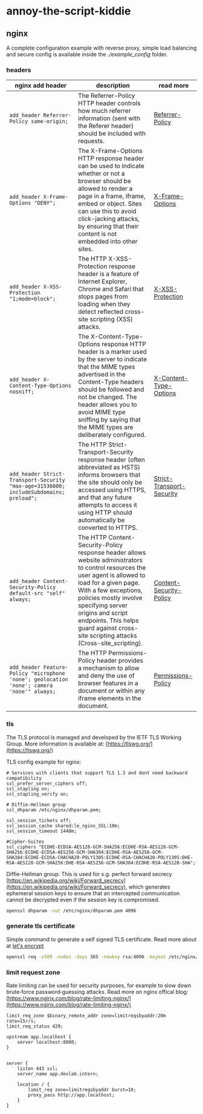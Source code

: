 # annoy-the-script-kiddie

## nginx

A complete configuration example with reverse proxy, simple load balancing and secure config is available inside the *./example_config* folder.

### headers

| nginx add header  |  description  |  read more |
|---------|---------------|------------|
| ```add_header Referrer-Policy same-origin; ``` | The Referrer-Policy HTTP header controls how much referrer information (sent with the Referer header) should be included with requests. | [Referrer-Policy](https://developer.mozilla.org/en-US/docs/Web/HTTP/Headers/Referrer-Policy) |
| ```add_header X-Frame-Options "DENY";``` | The X-Frame-Options HTTP response header can be used to indicate whether or not a browser should be allowed to render a page in a frame, iframe, embed or object. Sites can use this to avoid click-jacking attacks, by ensuring that their content is not embedded into other sites. | [X-Frame-Options](https://developer.mozilla.org/en-US/docs/Web/HTTP/Headers/X-Frame-Options) |
| ```add_header X-XSS-Protection "1;mode=block";``` | The HTTP X-XSS-Protection response header is a feature of Internet Explorer, Chrome and Safari that stops pages from loading when they detect reflected cross-site scripting (XSS) attacks. | [X-XSS-Protection](https://developer.mozilla.org/en-US/docs/Web/HTTP/Headers/X-XSS-Protection) |
| ```add_header X-Content-Type-Options nosniff;``` | The X-Content-Type-Options response HTTP header is a marker used by the server to indicate that the MIME types advertised in the Content-Type headers should be followed and not be changed. The header allows you to avoid MIME type sniffing by saying that the MIME types are deliberately configured. | [X-Content-Type-Options](https://developer.mozilla.org/en-US/docs/Web/HTTP/Headers/X-Content-Type-Options) |
| ```add_header Strict-Transport-Security "max-age=31536000; includeSubdomains; preload";``` | The HTTP Strict-Transport-Security response header (often abbreviated as HSTS) informs browsers that the site should only be accessed using HTTPS, and that any future attempts to access it using HTTP should automatically be converted to HTTPS. | [Strict-Transport-Security](https://developer.mozilla.org/en-US/docs/Web/HTTP/Headers/Strict-Transport-Security) |
| ```add_header Content-Security-Policy default-src "self" always;``` | The HTTP Content-Security-Policy response header allows website administrators to control resources the user agent is allowed to load for a given page. With a few exceptions, policies mostly involve specifying server origins and script endpoints. This helps guard against cross-site scripting attacks (Cross-site_scripting). | [Content-Security-Policy](https://developer.mozilla.org/en-US/docs/Web/HTTP/Headers/Content-Security-Policy) |
| ```add_header Feature-Policy "microphone 'none'; geolocation 'none'; camera 'none'" always; ``` | The HTTP Permissions-Policy header provides a mechanism to allow and deny the use of browser features in a document or within any iframe elements in the document. | [Permissions-Policy](https://developer.mozilla.org/en-US/docs/Web/HTTP/Headers/Permissions-Policy) |

### tls 

The TLS protocol is managed and developed by the IETF TLS Working Group. More information is available at: [https://tlswg.org/](https://tlswg.org/)

TLS config example for nginx:

```
# Services with clients that support TLS 1.3 and dont need backward compatibility
ssl_prefer_server_ciphers off;
ssl_stapling on;
ssl_stapling_verify on;

# Diffie-Hellman group
ssl_dhparam /etc/nginx/dhparam.pem;

ssl_session_tickets off;
ssl_session_cache shared:le_nginx_SSL:10m;
ssl_session_timeout 1440m;

#Cipher-Suites
ssl_ciphers "ECDHE-ECDSA-AES128-GCM-SHA256:ECDHE-RSA-AES128-GCM-SHA256:ECDHE-ECDSA-AES256-GCM-SHA384:ECDHE-RSA-AES256-GCM-SHA384:ECDHE-ECDSA-CHACHA20-POLY1305:ECDHE-RSA-CHACHA20-POLY1305:DHE-RSA-AES128-GCM-SHA256:DHE-RSA-AES256-GCM-SHA384:ECDHE-RSA-AES128-SHA";
```

Diffie-Hellman group: This is used for s.g. perfect forward secrecy [https://en.wikipedia.org/wiki/Forward_secrecy](https://en.wikipedia.org/wiki/Forward_secrecy), which generates ephemeral session keys to ensure that an intercepted communication cannot be decrypted even if the session key is compromised.

```bash
openssl dhparam -out /etc/nginx/dhparam.pem 4096
```

### generate tls certificate
Simple command to generate a self signed TLS certificate. Read more about at [let's encrypt](https://letsencrypt.org/docs/certificates-for-localhost/)

```bash
openssl req -x509 -nodes -days 365 -newkey rsa:4096 -keyout /etc/nginx/certs/self_signed.key -out /etc/nginx/certs/self_signed.crt
```

### limit request zone
Rate limiting can be used for security purposes, for example to slow down brute‑force password‑guessing attacks. Read more on nginx offical blog: [https://www.nginx.com/blog/rate-limiting-nginx/](https://www.nginx.com/blog/rate-limiting-nginx/)

```
limit_req_zone $binary_remote_addr zone=limitreqsbyaddr:20m rate=15r/s;
limit_req_status 429;

upstream app.localhost {
	server localhost:8080;
}


server {
	listen 443 ssl;
	server_name app.devlab.intern;

	location / {
		limit_req zone=limitreqsbyaddr burst=10;
		proxy_pass http://app.localhost;
	}
}
```